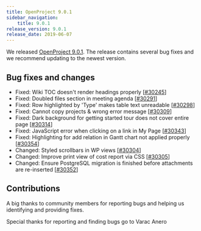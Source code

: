 ```yaml
---
title: OpenProject 9.0.1
sidebar_navigation:
    title: 9.0.1
release_version: 9.0.1
release_date: 2019-06-07
---
```




We released [OpenProject 9.0.1](https://community.openproject.org/versions/1368).
The release contains several bug fixes and we recommend updating to the newest version.

## Bug fixes and changes

- Fixed: Wiki TOC doesn't render headings properly [[#30245](https://community.openproject.org/wp/30245)]
- Fixed: Doubled files section in meeting agenda [[#30291](https://community.openproject.org/wp/30291)]
- Fixed: Row highlighted by 'Type' makes table text unreadable [[#30298](https://community.openproject.org/wp/30298)]
- Fixed: Cannot copy projects & wrong error message [[#30309](https://community.openproject.org/wp/30309)]
- Fixed: Dark background for getting started tour does not cover entire page [[#30314](https://community.openproject.org/wp/30314)]
- Fixed: JavaScript error when clicking on a link in My Page [[#30343](https://community.openproject.org/wp/30343)]
- Fixed: Highlighting for add relation in Gantt chart not applied properly [[#30354](https://community.openproject.org/wp/30354)]
- Changed: Styled scrollbars in WP views [[#30304](https://community.openproject.org/wp/30304)]
- Changed: Improve print view of cost report via CSS [[#30305](https://community.openproject.org/wp/30305)]
- Changed: Ensure PostgreSQL migration is finished before attachments are re-inserted [[#30352](https://community.openproject.org/wp/30352)]

## Contributions

A big thanks to community members for reporting bugs and helping us identifying and providing fixes.

Special thanks for reporting and finding bugs go to Varac Anero
